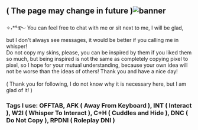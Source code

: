 ## ( The page may change in future )![banner](https://github.com/user-attachments/assets/6f35de93-0e4e-41d0-ba6d-6d37acc90752)

✧˖*°࿐ You can feel free to chat with me or sit next to me, I will be glad, but I don't always see messages, it would be better if you calling me in whisper!<br/>
Do not copy my skins, please, you can be inspired by them if you liked them so much, but being inspired is not the same as completely copying pixel to pixel, so I hope for your mutual understanding, because your own idea will not be worse than the ideas of others! Thank you and have a nice day!<br/>
<br/>( Thank you for following, I do not know why it is necessary here, but I am glad of it! )
### Tags I use: OFFTAB, AFK ( Away From Keyboard ), INT ( Interact ), W2I ( Whisper To Interact ), C+H ( Cuddles and Hide ), DNC ( Do Not Copy ), RPDNI ( Roleplay DNI )
